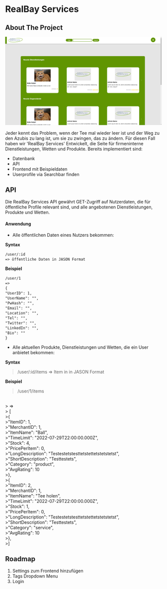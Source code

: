 # RealBay Services

<!-- ABOUT THE PROJECT -->
## About The Project

![RealBay Home Screen](readme/RealBayHomeScreen.png)

Jeder kennt das Problem, wenn der Tee mal wieder leer ist und der Weg zu den Azubis zu lang ist, um sie zu zwingen, das zu ändern.
Für diesen Fall haben wir 'RealBay Services' Entwickelt, die Seite für firmeninterne Dienstleistungen, Wetten und Produkte.
Bereits implementiert sind:

* Datenbank 
* API 
* Frontend mit Beispieldaten
* Userprofile via Searchbar finden

<!-- API -->
## API

Die RealBay Services API gewährt GET-Zugriff auf Nutzerdaten, die für öffentliche Profile relevant sind, und alle angebotenen Dienstleistungen, Produkte und Wetten.

#### Anwendung

- Alle öffentlichen Daten eines Nutzers bekommen:

**Syntax**
```
/user/:id
=> öffentliche Daten in JASON Format
```
**Beispiel**
```
/user/1
=>
{
"UserID": 1,
"UserName": "",
"PwHash": "",
"Email": "",
"Location": "",
"Tel": "",
"Twitter": "",
"LinkedIn": "", 
"Bio": ""
}
```
- Alle aktuellen Produkte, Dienstleistungen und Wetten, die ein User anbietet bekommen:

**Syntax**
> /user/:id/items
> => Item in in JASON Format
 
**Beispiel**
> /user/1/items 
<br>
> =>
<br>
> [
<br>
>{
<br>
>"ItemID": 1,
<br>
>"MerchantID": 1,
<br>
>"ItemName": "Ball",
<br>
>"TimeLimit": "2022-07-29T22:00:00.000Z",
<br>
>"Stock": 4,
<br>
>"PricePerItem": 0,
<br>
>"LongDescription": "Testestetstesttetstettetstetstetst",
<br>
>"ShortDescription": "Testtestets",
<br>
>"Category": "product",
<br>
>"AvgRating": 10
<br>
>},
<br>
>{
<br>
>"ItemID": 2,
<br>
>"MerchantID": 1,
<br>
>"ItemName": "Tee holen",
<br>
>"TimeLimit": "2022-07-29T22:00:00.000Z",
<br>
>"Stock": 1,
<br>
>"PricePerItem": 0,
<br>
>"LongDescription": "Testestetstesttetstettetstetstetst",
<br>
>"ShortDescription": "Testtestets",
<br>
>"Category": "service",
<br>
>"AvgRating": 10
<br>
>},
<br>
>]
<br>

<!-- Roadmap -->
## Roadmap

1. Settings zum Frontend hinzufügen
2. Tags Dropdown Menu
3. Login
